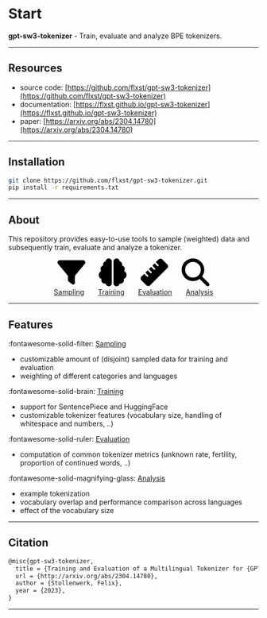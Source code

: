 # Start

**gpt-sw3-tokenizer** - Train, evaluate and analyze BPE tokenizers.

-----------
## Resources

* source code: [https://github.com/flxst/gpt-sw3-tokenizer](https://github.com/flxst/gpt-sw3-tokenizer)
* documentation: [https://flxst.github.io/gpt-sw3-tokenizer](https://flxst.github.io/gpt-sw3-tokenizer)
* paper: [https://arxiv.org/abs/2304.14780](https://arxiv.org/abs/2304.14780)

-----------
## Installation

``` bash
git clone https://github.com/flxst/gpt-sw3-tokenizer.git
pip install -r requirements.txt
```

-----------
## About

This repository provides easy-to-use tools to sample (weighted) data and subsequently train, evaluate and analyze a tokenizer. 

<div align="center">
<svg xmlns="http://www.w3.org/2000/svg" height="4em" viewBox="0 0 512 512"><!--! Font Awesome Free 6.4.2 by @fontawesome - https://fontawesome.com License - https://fontawesome.com/license (Commercial License) Copyright 2023 Fonticons, Inc. --><path d="M3.9 54.9C10.5 40.9 24.5 32 40 32H472c15.5 0 29.5 8.9 36.1 22.9s4.6 30.5-5.2 42.5L320 320.9V448c0 12.1-6.8 23.2-17.7 28.6s-23.8 4.3-33.5-3l-64-48c-8.1-6-12.8-15.5-12.8-25.6V320.9L9 97.3C-.7 85.4-2.8 68.8 3.9 54.9z"/></svg>
&nbsp;
&nbsp;
&nbsp;
<svg xmlns="http://www.w3.org/2000/svg" height="4em" viewBox="0 0 512 512"><!--! Font Awesome Free 6.4.2 by @fontawesome - https://fontawesome.com License - https://fontawesome.com/license (Commercial License) Copyright 2023 Fonticons, Inc. --><path d="M184 0c30.9 0 56 25.1 56 56V456c0 30.9-25.1 56-56 56c-28.9 0-52.7-21.9-55.7-50.1c-5.2 1.4-10.7 2.1-16.3 2.1c-35.3 0-64-28.7-64-64c0-7.4 1.3-14.6 3.6-21.2C21.4 367.4 0 338.2 0 304c0-31.9 18.7-59.5 45.8-72.3C37.1 220.8 32 207 32 192c0-30.7 21.6-56.3 50.4-62.6C80.8 123.9 80 118 80 112c0-29.9 20.6-55.1 48.3-62.1C131.3 21.9 155.1 0 184 0zM328 0c28.9 0 52.6 21.9 55.7 49.9c27.8 7 48.3 32.1 48.3 62.1c0 6-.8 11.9-2.4 17.4c28.8 6.2 50.4 31.9 50.4 62.6c0 15-5.1 28.8-13.8 39.7C493.3 244.5 512 272.1 512 304c0 34.2-21.4 63.4-51.6 74.8c2.3 6.6 3.6 13.8 3.6 21.2c0 35.3-28.7 64-64 64c-5.6 0-11.1-.7-16.3-2.1c-3 28.2-26.8 50.1-55.7 50.1c-30.9 0-56-25.1-56-56V56c0-30.9 25.1-56 56-56z"/></svg>
&nbsp;
&nbsp;
&nbsp;
<svg xmlns="http://www.w3.org/2000/svg" height="4em" viewBox="0 0 512 512"><!--! Font Awesome Free 6.4.2 by @fontawesome - https://fontawesome.com License - https://fontawesome.com/license (Commercial License) Copyright 2023 Fonticons, Inc. --><path d="M177.9 494.1c-18.7 18.7-49.1 18.7-67.9 0L17.9 401.9c-18.7-18.7-18.7-49.1 0-67.9l50.7-50.7 48 48c6.2 6.2 16.4 6.2 22.6 0s6.2-16.4 0-22.6l-48-48 41.4-41.4 48 48c6.2 6.2 16.4 6.2 22.6 0s6.2-16.4 0-22.6l-48-48 41.4-41.4 48 48c6.2 6.2 16.4 6.2 22.6 0s6.2-16.4 0-22.6l-48-48 41.4-41.4 48 48c6.2 6.2 16.4 6.2 22.6 0s6.2-16.4 0-22.6l-48-48 50.7-50.7c18.7-18.7 49.1-18.7 67.9 0l92.1 92.1c18.7 18.7 18.7 49.1 0 67.9L177.9 494.1z"/></svg>
&nbsp;
&nbsp;
&nbsp;
<svg xmlns="http://www.w3.org/2000/svg" height="4em" viewBox="0 0 512 512"><!--! Font Awesome Free 6.4.2 by @fontawesome - https://fontawesome.com License - https://fontawesome.com/license (Commercial License) Copyright 2023 Fonticons, Inc. --><path d="M416 208c0 45.9-14.9 88.3-40 122.7L502.6 457.4c12.5 12.5 12.5 32.8 0 45.3s-32.8 12.5-45.3 0L330.7 376c-34.4 25.2-76.8 40-122.7 40C93.1 416 0 322.9 0 208S93.1 0 208 0S416 93.1 416 208zM208 352a144 144 0 1 0 0-288 144 144 0 1 0 0 288z"/></svg>
</div>
<div align="center">
<a href="sampling">Sampling</a>
&nbsp;
&nbsp;
&nbsp;
<a href="training">Training</a>
&nbsp;
&nbsp;
&nbsp;
<a href="evaluation">Evaluation</a>
&nbsp;
&nbsp;
&nbsp;
<a href="analysis">Analysis</a>
</div>

-----------
## Features

:fontawesome-solid-filter: [Sampling](sampling.md)

- customizable amount of (disjoint) sampled data for training and evaluation
- weighting of different categories and languages

:fontawesome-solid-brain: [Training](training.md)

- support for SentencePiece and HuggingFace
- customizable tokenizer features (vocabulary size, handling of whitespace and numbers, ..)

:fontawesome-solid-ruler: [Evaluation](evaluation.md) 

- computation of common tokenizer metrics (unknown rate, fertility, proportion of continued words, ..)

:fontawesome-solid-magnifying-glass: [Analysis](analysis.md)

- example tokenization
- vocabulary overlap and performance comparison across languages
- effect of the vocabulary size

-----------
## Citation

``` tex
@misc{gpt-sw3-tokenizer,
  title = {Training and Evaluation of a Multilingual Tokenizer for {GPT}-{SW3}},
  url = {http://arxiv.org/abs/2304.14780},
  author = {Stollenwerk, Felix},
  year = {2023},
}
```

-----------